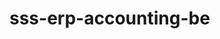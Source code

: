 # sss-erp-accounting-be


<!-- Security scan triggered at 2025-09-02 00:40:44 -->

<!-- Security scan triggered at 2025-09-09 05:28:54 -->